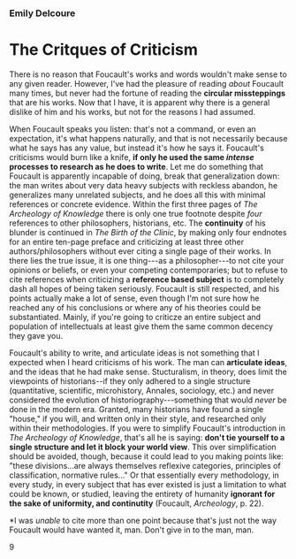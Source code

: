 ### Emily Delcoure
# The Critques of Criticism

There is no reason that Foucault's works and words wouldn't make sense to any given reader. However, I've had the pleasure of reading *about* Foucault many times, but never had the fortune of reading the **circular missteppings** that are his works. Now that I have, it is apparent why there is a general dislike of him and his works, but not for the reasons I had assumed.

When Foucault speaks you listen: that's not a command, or even an expectation, it's what happens naturally, and that is not necessarily because what he says has any value, but instead it's how he says it. Foucault's criticisms would burn like a knife, **if only he used the same *intense* processes to research as he does to write**. Let me do something that Foucault is apparently incapable of doing, break that generalization down: the man writes about very data heavy subjects with reckless abandon, he generalizes many unrelated subjects, and he does all this with minimal references or concrete evidence. Within the first three pages of *The Archeology of Knowledge* there is only one true footnote despite *four* references to other philosophers, historians, etc. The **continuity** of his blunder is continued in *The Birth of the Clinic*, by making only four endnotes for an entire ten-page preface and criticizing at least three other authors/philosophers without ever citing a single page of their works. In there lies the true issue, it is one thing---as a philosopher---to not cite your opinions or beliefs, or even your competing contemporaries; but to refuse to cite references when criticizing a **reference based subject** is to completely dash all hopes of being taken seriously. Foucault is still respected, and his points actually make a lot of sense, even though I'm not sure how he reached any of his conclusions or where any of his theories could be substantiated. Mainly, if you're going to criticze an entire subject and population of intellectuals at least give them the same common decency they gave you.

Foucault's ability to write, and articulate ideas is not something that I expected when I heard criticisms of his work. The man can **articulate ideas**, and the ideas that he had make sense. Stucturalism, in theory, does limit the viewpoints of historians--if they only adhered to a single structure (quantitative, scientific, microhistory, Annales, sociology, etc.) and never considered the evolution of historiography---something that would *never* be done in the modern era. Granted, many historians have found a single "house," if you will, and written only in their style, and researched only within their methodologies. If you were to simplify Foucault's introduction in *The Archeology of Knowledge*, that's all he is saying: **don't tie yourself to a single structure and let it block your world view**. This over simplification should be avoided, though, because it could lead to you making points like: "these divisions...are always themselves reflexive categories, principles of classification, normative rules..." Or that essentially every methodology, in every study, in every subject that has ever existed is just a limitation to what could be known, or studied, leaving the entirety of humanity **ignorant for the sake of uniformity, and continutity** (Foucault, *Archeology*, p. 22).

*I was *unable* to cite more than one point because that's just not the way Foucault would have wanted it, man. Don't give in to the man, man.

9
